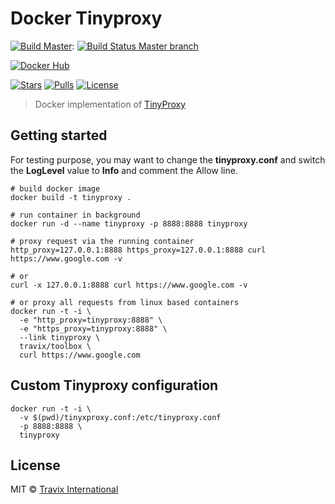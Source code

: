# Docker Tinyproxy

[![Build Master](https://img.shields.io/badge/branch-master-brightgreen.svg)](https://github.com/klibio/io.klib.tinyproxy/tree/master): 
[![Build Status Master branch](https://api.travis-ci.org/klibio/io.klib.tinyproxy.svg?branch=master)](https://travis-ci.org/klibio/io.klib.tinyproxy)

[![Docker Hub](https://img.shields.io/badge/Docker%20Hub-io.klib.tinyproxy-blue)](https://hub.docker.com/r/klibio/io.klib.tinyproxy/)

[![Stars](https://img.shields.io/docker/stars/klibio/io.klib.tinyproxy.svg)](https://hub.docker.com/r/klibio/io.klib.tinyproxy/)
[![Pulls](https://img.shields.io/docker/pulls/klibio/io.klib.tinyproxy.svg)](https://hub.docker.com/r/klibio/io.klib.tinyproxy/)
[![License](https://img.shields.io/github/license/Travix-International/docker-tinyproxy.svg)](https://github.com/Travix-International/docker-tinyproxy/blob/master/LICENSE)

> Docker implementation of [TinyProxy](https://github.com/tinyproxy/tinyproxy)

## Getting started

For testing purpose, you may want to change the **tinyproxy.conf** and switch the **LogLevel** value to **Info** and comment the Allow line.

```
# build docker image
docker build -t tinyproxy .

# run container in background
docker run -d --name tinyproxy -p 8888:8888 tinyproxy

# proxy request via the running container
http_proxy=127.0.0.1:8888 https_proxy=127.0.0.1:8888 curl https://www.google.com -v

# or
curl -x 127.0.0.1:8888 curl https://www.google.com -v

# or proxy all requests from linux based containers
docker run -t -i \
  -e "http_proxy=tinyproxy:8888" \
  -e "https_proxy=tinyproxy:8888" \
  --link tinyproxy \
  travix/toolbox \
  curl https://www.google.com
```

## Custom Tinyproxy configuration

```
docker run -t -i \
  -v $(pwd)/tinyxproxy.conf:/etc/tinyproxy.conf
  -p 8888:8888 \
  tinyproxy
```

## License

MIT © [Travix International](http://travix.com)
